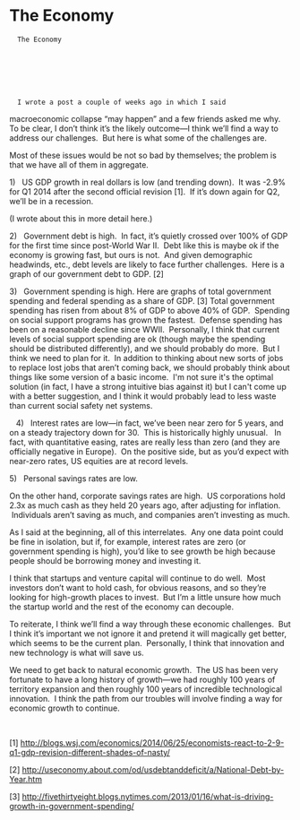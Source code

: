# The Economy


    
  
    

    
      The Economy

      
    
  

  
    
      I wrote a post a couple of weeks ago in which I said
macroeconomic collapse “may happen” and a few friends asked me why.  To be clear, I don’t think it’s the likely
outcome—I think we’ll find a way to address our challenges.  But here is what some of the challenges are.

Most of these issues would be not so bad by themselves; the
problem is that we have all of them in aggregate.

1)  
US GDP growth in real dollars is low (and
trending down).  It was -2.9% for Q1 2014 after
the second official revision [1].  If
it’s down again for Q2, we’ll be in a recession.


        
          
                    
          
        

          
          
        


(I wrote
about this in more detail here.)

2)  
Government debt is high.  In fact, it’s quietly crossed over 100% of
GDP for the first time since post-World War II. 
Debt like this is maybe ok if the economy is growing fast, but ours is
not.  And given demographic headwinds,
etc., debt levels are likely to face further challenges.  Here is a graph of our government debt to
GDP. [2]

        
          
                    
          
        

          
          
        


3)  
Government spending is high. Here are graphs of
total government spending and federal spending as a share of GDP. [3] Total government spending has
risen from about 8% of GDP to above 40% of GDP. 
Spending on social support programs has grown the fastest.  Defense spending has been on a reasonable
decline since WWII.  Personally, I think
that current levels of social support spending are ok (though maybe the spending should be distributed differently), and we should probably do
more. 
But I think we need to plan for it.  In addition to thinking about new sorts of
jobs to replace lost jobs that aren’t coming back, we should probably think
about things like some version of a basic income.  I'm not sure it's the optimal solution (in fact, I have a strong intuitive bias against it) but I can't come up with a better suggestion, and I think it would probably lead to less waste than current social safety net systems.

        
          
                    
          
        

          
          
        
        
          
                    
          
        

          
          
        
   4)  
Interest rates are low—in fact, we’ve been near
zero for 5 years, and on a steady trajectory down for 30.  This is historically highly unusual.   In fact, with quantitative easing, rates are
really less than zero (and they are officially negative in Europe).  On the positive side, but as you’d expect with
near-zero rates, US equities are at record levels.

        
          
                    
          
        

          
          
        


5)  
Personal savings rates are low.        
          
                    
          
        

          
          
        


On the other hand, corporate savings rates are high.  US corporations hold 2.3x as much cash as
they held 20 years ago, after adjusting for inflation.  Individuals aren’t saving as much, and
companies aren’t investing as much.



As I said at the beginning, all of this interrelates.  Any one data point could be fine in
isolation, but if, for example, interest rates are zero (or government spending
is high), you’d like to see growth be high because people should be borrowing
money and investing it.

I think that startups and venture capital will continue to
do well.  Most investors don’t want to
hold cash, for obvious reasons, and so they’re looking for high-growth places
to invest.  But I’m a little unsure how
much the startup world and the rest of the economy can decouple.

To reiterate, I think we’ll find a way through these
economic challenges.  But I think it’s
important we not ignore it and pretend it will magically get better, which
seems to be the current plan. 
Personally, I think that innovation and new technology is what will save
us.

We need to get back to natural economic growth.  The US has been very fortunate to have a long
history of growth—we had roughly 100 years of territory expansion and then
roughly 100 years of incredible technological innovation.  I think the path from our troubles will
involve finding a way for economic growth to continue.

 

[1] http://blogs.wsj.com/economics/2014/06/25/economists-react-to-2-9-q1-gdp-revision-different-shades-of-nasty/

[2] http://useconomy.about.com/od/usdebtanddeficit/a/National-Debt-by-Year.htm

[3] http://fivethirtyeight.blogs.nytimes.com/2013/01/16/what-is-driving-growth-in-government-spending/
    
  


  
